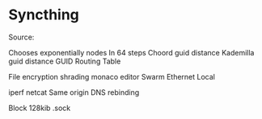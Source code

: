 # Syncthing

Source: 

Chooses exponentially nodes
In 64 steps
Choord guid distance
Kademilla guid distance
GUID
Routing Table

File encryption shrading
monaco editor
Swarm
Ethernet Local

iperf
netcat
Same origin
DNS rebinding

Block 128kib
.sock
